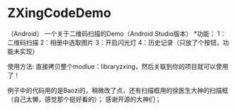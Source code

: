 # ZXingCodeDemo
（Android）
一个关于二维码扫描的Demo（Android Studio版本）
*功能：
  1：二维码扫描
  2：相册中选取图片
  3：开启闪光灯
  4：历史记录（只放了个按钮，功能未实现）
  
使用方法:
  直接拷贝整个modlue：libraryzxing，然后关联到你的项目就可以使用了！

例子中的代码用的是Baozi的，稍微改了点，还有扫描框用的徐医生大神的扫描框（自己太懒，感觉那个挺好看的）；
感谢开源的大神们；
